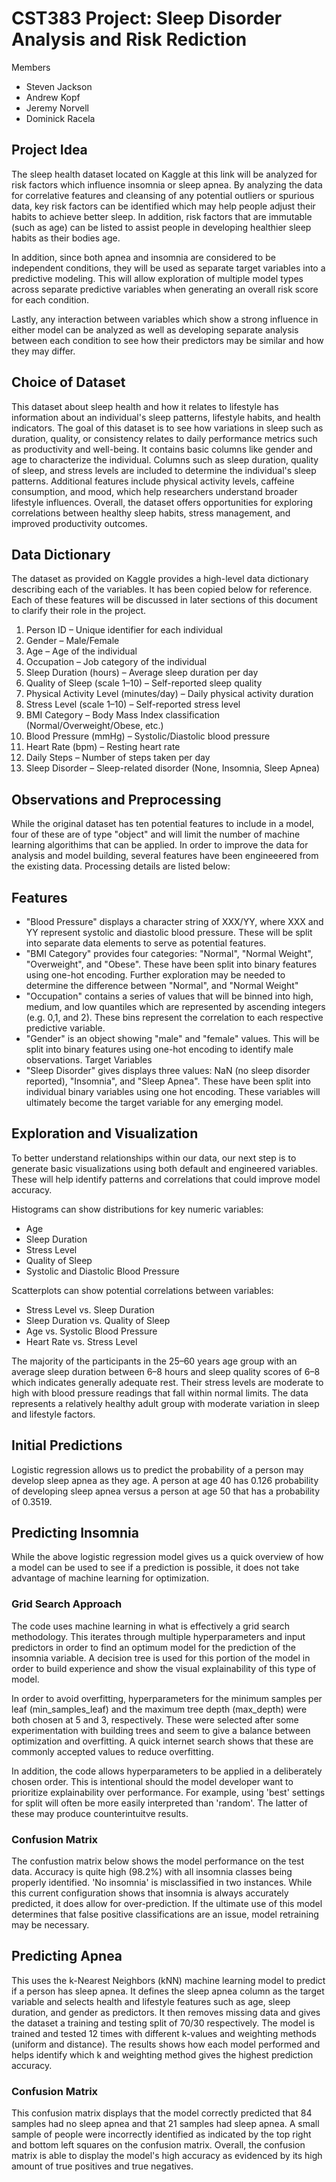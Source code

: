 # CST383 Project: Sleep Disorder Analysis and Risk Rediction
Members<br>
- Steven Jackson
- Andrew Kopf
- Jeremy Norvell
- Dominick Racela


## Project Idea
The sleep health dataset located on Kaggle at this link will be analyzed for risk factors which influence insomnia or sleep apnea. By analyzing the data for correlative features and cleansing of any potential outliers or spurious data, key risk factors can be identified which may help people adjust their habits to achieve better sleep. In addition, risk factors that are immutable (such as age) can be listed to assist people in developing healthier sleep habits as their bodies age.

In addition, since both apnea and insomnia are considered to be independent conditions, they will be used as separate target variables into a predictive modeling. This will allow exploration of multiple model types across separate predictive variables when generating an overall risk score for each condition.

Lastly, any interaction between variables which show a strong influence in either model can be analyzed as well as developing separate analysis between each condition to see how their predictors may be similar and how they may differ.

## Choice of Dataset
This dataset about sleep health and how it relates to lifestyle has information about an individual's sleep patterns, lifestyle habits, and health indicators. The goal of this dataset is to see how variations in sleep such as duration, quality, or consistency relates to daily performance metrics such as productivity and well-being. It contains basic columns like gender and age to characterize the individual. Columns such as sleep duration, quality of sleep, and stress levels are included to determine the individual's sleep patterns. Additional features include physical activity levels, caffeine consumption, and mood, which help researchers understand broader lifestyle influences. Overall, the dataset offers opportunities for exploring correlations between healthy sleep habits, stress management, and improved productivity outcomes.

## Data Dictionary
The dataset as provided on Kaggle provides a high-level data dictionary describing each of the variables. It has been copied below for reference. Each of these features will be discussed in later sections of this document to clarify their role in the project.

1. Person ID – Unique identifier for each individual
2. Gender – Male/Female
3. Age – Age of the individual
4. Occupation – Job category of the individual
5. Sleep Duration (hours) – Average sleep duration per day
6. Quality of Sleep (scale 1–10) – Self-reported sleep quality
7. Physical Activity Level (minutes/day) – Daily physical activity duration
8. Stress Level (scale 1–10) – Self-reported stress level
9. BMI Category – Body Mass Index classification (Normal/Overweight/Obese, etc.)
10. Blood Pressure (mmHg) – Systolic/Diastolic blood pressure
11. Heart Rate (bpm) – Resting heart rate
12. Daily Steps – Number of steps taken per day
13. Sleep Disorder – Sleep-related disorder (None, Insomnia, Sleep Apnea)

## Observations and Preprocessing
While the original dataset has ten potential features to include in a model, four of these are of type "object" and will limit the number of machine learning algorithims that can be applied. In order to improve the data for analysis and model building, several features have been engineeered from the existing data. Processing details are listed below:

## Features
- "Blood Pressure" displays a character string of XXX/YY, where XXX and YY represent systolic and diastolic blood pressure. These will be split into separate data elements to serve as potential features.
- "BMI Category" provides four categories: "Normal", "Normal Weight", "Overweight", and "Obese". These have been split into binary features using one-hot encoding. Further exploration may be needed to determine the difference between "Normal", and "Normal Weight"
- "Occupation" contains a series of values that will be binned into high, medium, and low quantiles which are represented by ascending integers (e.g. 0,1, and 2). These bins represent the correlation to each respective predictive variable.
- "Gender" is an object showing "male" and "female" values. This will be split into binary features using one-hot encoding to identify male observations.
Target Variables
- "Sleep Disorder" gives displays three values: NaN (no sleep disorder reported), "Insomnia", and "Sleep Apnea". These have been split into individual binary variables using one hot encoding. These variables will ultimately become the target variable for any emerging model.

## Exploration and Visualization
To better understand relationships within our data, our next step is to generate basic visualizations using both default and engineered variables.
These will help identify patterns and correlations that could improve model accuracy.

Histograms can show distributions for key numeric variables:

- Age
- Sleep Duration
- Stress Level
- Quality of Sleep
- Systolic and Diastolic Blood Pressure

Scatterplots can show potential correlations between variables:

- Stress Level vs. Sleep Duration
- Sleep Duration vs. Quality of Sleep
- Age vs. Systolic Blood Pressure
- Heart Rate vs. Stress Level

The majority of the participants in the 25–60 years age group with an average sleep duration between 6–8 hours and sleep quality scores of 6–8 which indicates generally adequate rest. Their stress levels are moderate to high with blood pressure readings that fall within normal limits. The data represents a relatively healthy adult group with moderate variation in sleep and lifestyle factors.

## Initial Predictions
Logistic regression allows us to predict the probability of a person may develop sleep apnea as they age. A person at age 40 has 0.126 probability of developing sleep apnea versus a person at age 50 that has a probability of 0.3519.

## Predicting Insomnia
While the above logistic regression model gives us a quick overview of how a model can be used to see if a prediction is possible, it does not take advantage of machine learning for optimization.

### Grid Search Approach
The code uses machine learning in what is effectively a grid search methodology. This iterates through multiple hyperparameters and input predictors in order to find an optimum model for the prediction of the insomnia variable. A decision tree is used for this portion of the model in order to build experience and show the visual explainability of this type of model.

In order to avoid overfitting, hyperparameters for the minimum samples per leaf (min_samples_leaf) and the maximum tree depth (max_depth) were both chosen at 5 and 3, respectively. These were selected after some experimentation with building trees and seem to give a balance between optimization and overfitting. A quick internet search shows that these are commonly accepted values to reduce overfitting.

In addition, the code allows hyperparameters to be applied in a deliberately chosen order. This is intentional should the model developer want to prioritize explainability over performance. For example, using 'best' settings for split will often be more easily interpreted than 'random'. The latter of these may produce counterintuitve results.

### Confusion Matrix
The confustion matrix below shows the model performance on the test data. Accuracy is quite high (98.2%) with all insomnia classes being properly identified. 'No insomnia' is misclassified in two instances. While this current configuration shows that insomnia is always accurately predicted, it does allow for over-prediction. If the ultimate use of this model determines that false positive classifications are an issue, model retraining may be necessary.

## Predicting Apnea
This uses the k-Nearest Neighbors (kNN) machine learning model to predict if a person has sleep apnea. It defines the sleep apnea column as the target variable and selects health and lifestyle features such as age, sleep duration, and gender as predictors. It then removes missing data and gives the dataset a training and testing split of 70/30 respectively. The model is trained and tested 12 times with different k-values and weighting methods (uniform and distance). The results shows how each model performed and helps identify which k and weighting method gives the highest prediction accuracy.

### Confusion Matrix
This confusion matrix displays that the model correctly predicted that 84 samples had no sleep apnea and that 21 samples had sleep apnea. A small sample of people were incorrectly identified as indicated by the top right and bottom left squares on the confusion matrix. Overall, the confusion matrix is able to display the model's high accuracy as evidenced by its high amount of true positives and true negatives.
